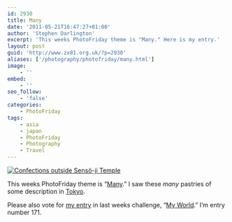 ```yaml
---
id: 2930
title: Many
date: '2011-05-21T16:47:27+01:00'
author: 'Stephen Darlington'
excerpt: 'This weeks PhotoFriday theme is "Many." Here is my entry.'
layout: post
guid: 'http://www.zx81.org.uk/?p=2930'
aliases: ['/photography/photofriday/many.html']
image:
    - ''
embed:
    - ''
seo_follow:
    - 'false'
categories:
    - PhotoFriday
tags:
    - asia
    - japan
    - PhotoFriday
    - Photography
    - Travel
---
```


[![Confections outside Sensö-ji Temple](https://i0.wp.com/farm5.static.flickr.com/4132/5094360430_2751fdd9b9.jpg?resize=500%2C333)](http://www.flickr.com/photos/stephendarlington/5094360430/ "Confections outside SensÃ-ji Temple by stephendarlington, on Flickr")

This weeks PhotoFriday theme is “[Many](http://www.photofriday.com/archives/challenge/001085.php).” I saw these *many* pastries of some description in [Tokyo](http://www.zx81.org.uk/travel/japan-tokyo.html).

Please also vote for [my entry](http://www.zx81.org.uk/photography/photofriday/my-world.html) in last weeks challenge, “[My World](http://www.photofriday.com/linkviewer.php?id=1083).” I’m entry number 171.